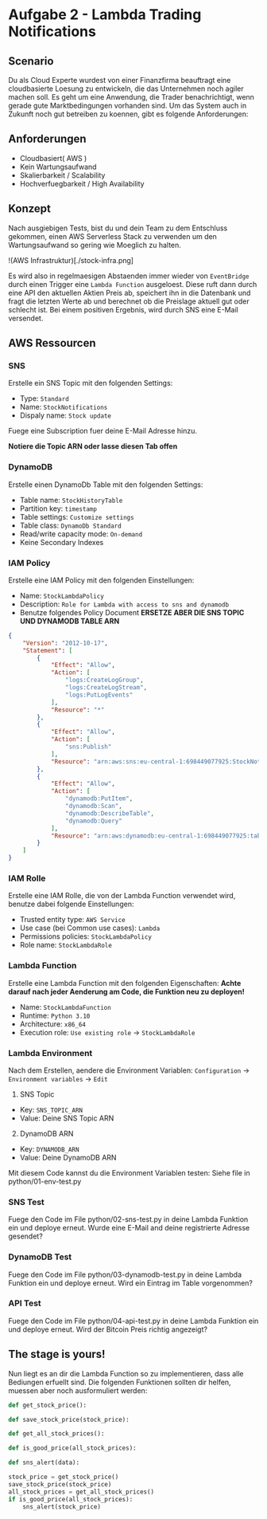 # Aufgabe 2 - Lambda Trading Notifications

## Scenario

Du als Cloud Experte wurdest von einer Finanzfirma beauftragt eine cloudbasierte Loesung zu entwickeln, die das Unternehmen noch agiler machen soll.
Es geht um eine Anwendung, die Trader benachrichtigt, wenn gerade gute Marktbedingungen vorhanden sind.
Um das System auch in Zukunft noch gut betreiben zu koennen, gibt es folgende Anforderungen:

## Anforderungen

- Cloudbasiert( AWS )
- Kein Wartungsaufwand
- Skalierbarkeit / Scalability
- Hochverfuegbarkeit / High Availability

## Konzept

Nach ausgiebigen Tests, bist du und dein Team zu dem Entschluss gekommen, einen AWS Serverless Stack zu verwenden um den Wartungsaufwand so gering wie Moeglich zu halten.

!(AWS Infrastruktur)[./stock-infra.png]

Es wird also in regelmaesigen Abstaenden immer wieder von `EventBridge` durch einen Trigger eine `Lambda Function` ausgeloest.
Diese ruft dann durch eine API den aktuellen Aktien Preis ab, speichert ihn in die Datenbank und fragt die letzten Werte ab und berechnet ob die Preislage aktuell gut oder schlecht ist.
Bei einem positiven Ergebnis, wird durch SNS eine E-Mail versendet.

## AWS Ressourcen

### SNS

Erstelle ein SNS Topic mit den folgenden Settings:

- Type: `Standard`
- Name: `StockNotifications`
- Dispaly name: `Stock update`

Fuege eine Subscription fuer deine E-Mail Adresse hinzu.

**Notiere die Topic ARN oder lasse diesen Tab offen**

### DynamoDB

Erstelle einen DynamoDb Table mit den folgenden Settings:

- Table name: `StockHistoryTable`
- Partition key: `timestamp`
- Table settings: `Customize settings`
- Table class: `DynamoDb Standard`
- Read/write capacity mode: `On-demand`
- Keine Secondary Indexes

### IAM Policy

Erstelle eine IAM Policy mit den folgenden Einstellungen:

- Name: `StockLambdaPolicy`
- Description: `Role for Lambda with access to sns and dynamodb`
- Benutze folgendes Policy Document **ERSETZE ABER DIE SNS TOPIC UND DYNAMODB TABLE ARN**

```json
{
    "Version": "2012-10-17",
    "Statement": [
        {
            "Effect": "Allow",
            "Action": [
                "logs:CreateLogGroup",
                "logs:CreateLogStream",
                "logs:PutLogEvents"
            ],
            "Resource": "*"
        },
        {
            "Effect": "Allow",
            "Action": [
                "sns:Publish"
            ],
            "Resource": "arn:aws:sns:eu-central-1:698449077925:StockNotification"
        },
        {
            "Effect": "Allow",
            "Action": [
                "dynamodb:PutItem",
                "dynamodb:Scan",
                "dynamodb:DescribeTable",
                "dynamodb:Query"
            ],
            "Resource": "arn:aws:dynamodb:eu-central-1:698449077925:table/StockHistory"
        }
    ]
}
```

### IAM Rolle

Erstelle eine IAM Rolle, die von der Lambda Function verwendet wird, benutze dabei folgende Einstellungen:

- Trusted entity type: `AWS Service`
- Use case (bei Common use cases): `Lambda`
- Permissions policies: `StockLambdaPolicy`
- Role name: `StockLambdaRole`

### Lambda Function

Erstelle eine Lambda Function mit den folgenden Eigenschaften:
**Achte darauf nach jeder Aenderung am Code, die Funktion neu zu deployen!**

- Name: `StockLambdaFunction`
- Runtime: `Python 3.10`
- Architecture: `x86_64`
- Execution role: `Use existing role` -> `StockLambdaRole`

### Lambda Environment

Nach dem Erstellen, aendere die Environment Variablen:
`Configuration` -> `Environment variables` -> `Edit`

1. SNS Topic
- Key: `SNS_TOPIC_ARN`
- Value: Deine SNS Topic ARN

2. DynamoDB ARN
- Key: `DYNAMODB_ARN`
- Value: Deine DynamoDB ARN

Mit diesem Code kannst du die Environment Variablen testen: Siehe file in python/01-env-test.py


### SNS Test

Fuege den Code im File python/02-sns-test.py in deine Lambda Funktion ein und deploye erneut.
Wurde eine E-Mail and deine registrierte Adresse gesendet?

### DynamoDB Test

Fuege den Code im File python/03-dynamodb-test.py in deine Lambda Funktion ein und deploye erneut.
Wird ein Eintrag im Table vorgenommen?


### API Test

Fuege den Code im File python/04-api-test.py in deine Lambda Funktion ein und deploye erneut.
Wird der Bitcoin Preis richtig angezeigt?

## The stage is yours!

Nun liegt es an dir die Lambda Function so zu implementieren, dass alle Bediungen erfuellt sind.
Die folgenden Funktionen sollten dir helfen, muessen aber noch ausformuliert werden:

```python
def get_stock_price():

def save_stock_price(stock_price):

def get_all_stock_prices():

def is_good_price(all_stock_prices):

def sns_alert(data):

stock_price = get_stock_price()
save_stock_price(stock_price)
all_stock_prices = get_all_stock_prices()
if is_good_price(all_stock_prices):
    sns_alert(stock_price)

```
